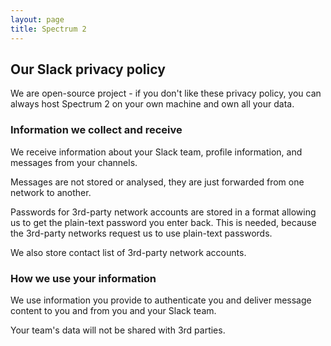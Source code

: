 ```yaml
---
layout: page
title: Spectrum 2
---
```


## Our Slack privacy policy

We are open-source project - if you don't like these privacy policy, you can always host Spectrum 2 on your own machine and own all your data.

### Information we collect and receive

We receive information about your Slack team, profile information, and messages from your channels.

Messages are not stored or analysed, they are just forwarded from one network to another.

Passwords for 3rd-party network accounts are stored in a format allowing us to get the plain-text password you enter back. This is needed, because the 3rd-party networks
request us to use plain-text passwords.

We also store contact list of 3rd-party network accounts.

### How we use your information

We use information you provide to authenticate you and deliver message content to you and from you and your Slack team.

Your team's data will not be shared with 3rd parties.

